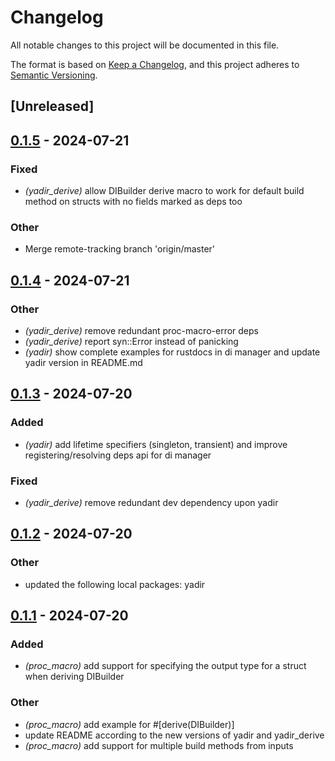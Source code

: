 # Changelog
All notable changes to this project will be documented in this file.

The format is based on [Keep a Changelog](https://keepachangelog.com/en/1.0.0/),
and this project adheres to [Semantic Versioning](https://semver.org/spec/v2.0.0.html).

## [Unreleased]

## [0.1.5](https://github.com/WarriorsSami/yadir/compare/yadir_derive-v0.1.4...yadir_derive-v0.1.5) - 2024-07-21

### Fixed
- *(yadir_derive)* allow DIBuilder derive macro to work for default build method on structs with no fields marked as deps too

### Other
- Merge remote-tracking branch 'origin/master'

## [0.1.4](https://github.com/WarriorsSami/yadir/compare/yadir_derive-v0.1.3...yadir_derive-v0.1.4) - 2024-07-21

### Other
- *(yadir_derive)* remove redundant proc-macro-error deps
- *(yadir_derive)* report syn::Error instead of panicking
- *(yadir)* show complete examples for rustdocs in di manager and update yadir version in README.md

## [0.1.3](https://github.com/WarriorsSami/yadir/compare/yadir_derive-v0.1.2...yadir_derive-v0.1.3) - 2024-07-20

### Added
- *(yadir)* add lifetime specifiers (singleton, transient) and improve registering/resolving deps api for di manager

### Fixed
- *(yadir_derive)* remove redundant dev dependency upon yadir

## [0.1.2](https://github.com/WarriorsSami/yadir/compare/yadir_derive-v0.1.1...yadir_derive-v0.1.2) - 2024-07-20

### Other
- updated the following local packages: yadir

## [0.1.1](https://github.com/WarriorsSami/yadir/compare/yadir_derive-v0.1.0...yadir_derive-v0.1.1) - 2024-07-20

### Added
- *(proc_macro)* add support for specifying the output type for a struct when deriving DIBuilder

### Other
- *(proc_macro)* add example for #[derive(DIBuilder)]
- update README according to the new versions of yadir and yadir_derive
- *(proc_macro)* add support for multiple build methods from inputs
